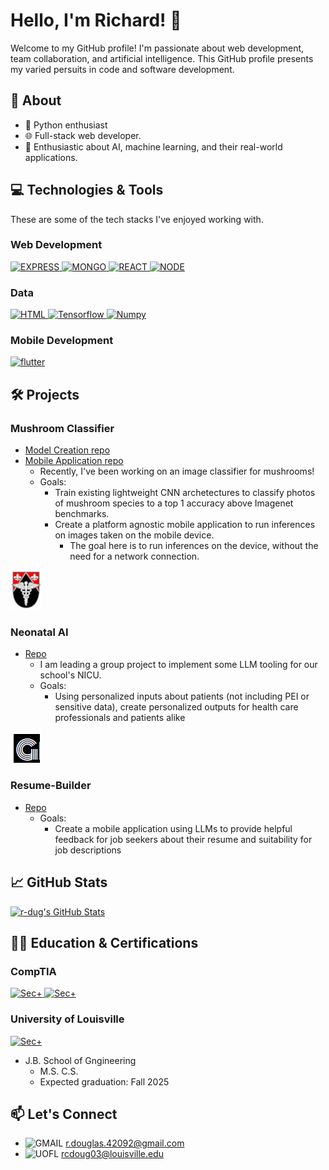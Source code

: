 # Hello, I'm Richard! 👋

Welcome to my GitHub profile! I'm passionate about web development, team collaboration, and artificial intelligence. This GitHub profile presents my varied persuits in code and software development.

## 🚀 About

- 🐍 Python enthusiast
- 🌐 Full-stack web developer.
- 🤖 Enthusiastic about AI, machine learning, and their real-world applications.

## 💻 Technologies & Tools

These are some of the tech stacks I've enjoyed working with.

### Web Development

<a href="https://expressjs.com/">
  <img src="https://miro.medium.com/v2/resize:fit:1400/1*XP-mZOrIqX7OsFInN2ngRQ.png" alt="EXPRESS" width="150" height="75">
</a>
<a href="https://www.mongodb.com/">
  <img src="https://www.opc-router.de/wp-content/uploads/2021/03/mongodb_thumbnail.png" alt="MONGO" width="75" height="75">
</a>
<a href="https://react.dev/">
  <img src="https://avatars.githubusercontent.com/u/6412038?s=200&v=4" alt="REACT" width="75" height="75">
</a>
<a href="https://nodejs.org/about">
  <img src="https://chris-noring.gallerycdn.vsassets.io/extensions/chris-noring/node-snippets/1.3.3/1636325666317/Microsoft.VisualStudio.Services.Icons.Default" alt="NODE" width="75" height="75">
</a>

### Data

<a href="https://www.python.org/">
  <img src="https://www.moosoft.com/wp-content/uploads/2021/07/Python.png" alt="HTML" width="75" height="75">
</a>
<a href="https://www.tensorflow.org/">
  <img src="https://miro.medium.com/v2/resize:fit:256/1*cKG1LJvVTaWqSkYSyVqtsQ.png" alt="Tensorflow" width="75" height="75">
</a>
<a href="https://numpy.org/">
  <img src="https://upload.wikimedia.org/wikipedia/commons/3/31/NumPy_logo_2020.svg" alt="Numpy" width="125" height="75">
</a>

### Mobile Development

<a href="https://flutter.dev/">
  <img src="https://w7.pngwing.com/pngs/537/866/png-transparent-flutter-hd-logo-thumbnail.png" alt="flutter" width="75" height="75">
</a>


## 🛠️ Projects

### Mushroom Classifier
- [Model Creation repo](https://github.com/r-dug/Mushroom_Classifier)
- [Mobile Application repo](https://github.com/r-dug/flutter_image_classifier)
  - Recently, I've been working on an image classifier for mushrooms! 
  - Goals:
    - Train existing lightweight CNN archetectures to classify photos of mushroom species to a top 1 accuracy above Imagenet benchmarks. 
    - Create a platform agnostic mobile application to run inferences on images taken on the mobile device.
      - The goal here is to run inferences on the device, without the need for a network connection.

![logo](https://github.com/Neonatal-AI/.github/blob/main/uofl_med_emblem.jpg)
### Neonatal AI
- [Repo](https://github.com/Neonatal-AI)
  - I am leading a group project to implement some LLM tooling for our school's NICU.
  - Goals:
    - Using personalized inputs about patients (not including PEI or sensitive data), create personalized outputs for health care professionals and patients alike

![logo](https://github.com/r-dug/generator_frontend/blob/Main/public/logo192.png) 
### Resume-Builder
- [Repo](https://www.resume-builder.info)
  - Goals:
    - Create a mobile application using LLMs to provide helpful feedback for job seekers about their resume and suitability for job descriptions


## 📈 GitHub Stats

[![r-dug's GitHub Stats](https://github-readme-stats.vercel.app/api?username=r-dug&show_icons=true&theme=dark)](https://github.com/anuraghazra/github-readme-stats)

## 🧑‍🎓 Education & Certifications
### CompTIA
<a href="https://www.comptia.org/certifications/network">
  <img src="https://comptiacdn.azureedge.net/webcontent/images/default-source/siteicons/logonetworkplus.svg?sfvrsn=c1041be7_2" alt="Sec+" width="100" height="100">
</a>
<a href="https://www.comptia.org/certifications/security">
  <img src="https://comptiacdn.azureedge.net/webcontent/images/default-source/siteicons/logosecurityplus.svg?sfvrsn=c1041be7_2" alt="Sec+" width="100" height="100">
</a>


### University of Louisville
<a href="https://engineering.louisville.edu/">
  <img src="https://visionrussell.org/wp-content/uploads/2016/12/speed-school.png" alt="Sec+" width="250" height="100">
</a>

- J.B. School of Gngineering
    - M.S. C.S. 
    - Expected graduation: Fall 2025

    
## 📫 Let's Connect

- <img src="https://cdn.freebiesupply.com/logos/large/2x/gmail-logo-svg-vector.svg" alt="GMAIL" width="100" height="50"> r.douglas.42092@gmail.com
- <img src="https://seeklogo.com/images/U/university-of-louisville-cardinals-logo-0259BD7CF5-seeklogo.com.png" alt="UOFL" width="50" height="50"> rcdoug03@louisville.edu
